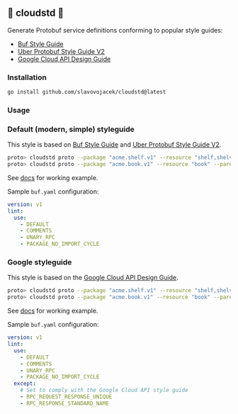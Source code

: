 ## 🍬 cloudstd 🍬

Generate Protobuf service definitions conforming to popular style guides:

- [Buf Style Guide](https://docs.buf.build/best-practices/style-guide)
- [Uber Protobuf Style Guide V2](https://github.com/uber/prototool/blob/dev/style/README.md)
- [Google Cloud API Design Guide](https://cloud.google.com/apis/design)

### Installation

```sh
go install github.com/slavovojacek/cloudstd@latest
```

### Usage

### Default (modern, simple) styleguide

This style is based on [Buf Style Guide](https://docs.buf.build/best-practices/style-guide) and [Uber Protobuf Style Guide V2](https://github.com/uber/prototool/blob/dev/style/README.md).

```sh
proto> cloudstd proto --package "acme.shelf.v1" --resource "shelf,shelves"
proto> cloudstd proto --package "acme.book.v1" --resource "book" --parent "shelf,shelves"
```

See [docs](docs/examples/proto/modern/README.md) for working example.

Sample `buf.yaml` configuration:

```yaml
version: v1
lint:
  use:
    - DEFAULT
    - COMMENTS
    - UNARY_RPC
    - PACKAGE_NO_IMPORT_CYCLE
```

### Google styleguide

This style is based on the [Google Cloud API Design Guide](https://cloud.google.com/apis/design).

```sh
proto> cloudstd proto --package "acme.shelf.v1" --resource "shelf,shelves" --google
proto> cloudstd proto --package "acme.book.v1" --resource "book" --parent "shelf,shelves" --google
```

See [docs](docs/examples/proto/google/README.md) for working example.

Sample `buf.yaml` configuration:

```yaml
version: v1
lint:
  use:
    - DEFAULT
    - COMMENTS
    - UNARY_RPC
    - PACKAGE_NO_IMPORT_CYCLE
  except:
    # Set to comply with the Google Cloud API style guide
    - RPC_REQUEST_RESPONSE_UNIQUE
    - RPC_RESPONSE_STANDARD_NAME
```
